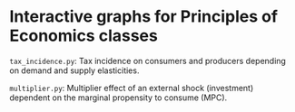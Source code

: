 # Interactive graphs for Principles of Economics classes

`tax_incidence.py`: Tax incidence on consumers and producers depending on demand and supply elasticities.

`multiplier.py`: Multiplier effect of an external shock (investment) dependent on the marginal propensity to consume (MPC).
